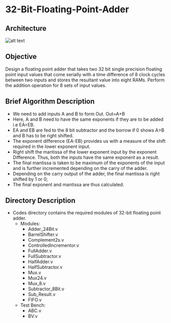 # 32-Bit-Floating-Point-Adder
## Architecture
![alt text](https://i.ibb.co/Twgp4kx/Screen-Shot-2020-05-04-at-7-39-56-PM.png)

## Objective
Design a floating point adder that takes two 32 bit single precision floating point input values that come serially with a time difference of 8 clock cycles between two inputs and stores the resultant value into eight RAMs. Perform the addition operation for 8 sets of input values.

## Brief Algorithm Description
* We need to add inputs A and B to form Out. Out=A+B
* Here, A and B need to have the same exponents if they are to be added i.e EA=EB.
* EA and EB are fed to the 8 bit subtractor and the borrow if 0 shows A>B and B has to be right shifted.
* The exponent difference (EA-EB) provides us with a measure of the shift required in the lower exponent input.
* Right shift the mantissa of the lower exponent input by the exponent Difference. Thus, both the inputs have the same exponent as a result.
* The final mantissa is taken to be maximum of the exponents of the input and is further incremented depending on the carry of the adder.
* Depending on the carry output of the adder, the final mantissa is right shifted by 1 or 0;
* The final exponent and mantissa are thus calculated.

## Directory Description
* Codes directory contains the required modules of 32-bit floating point adder.
  * Modules:
    * Adder_24Bit.v
    * BarrelShifter.v 
    * Complement2s.v
    * ControlledIncrementor.v 
    * FullAdder.v
    * FullSubtractor.v  
    * HalfAdder.v
    * HalfSubtractor.v
    * Mux.v 
    * Mux24.v 
    * Mux_8.v
    * Subtractor_8Bit.v
    * Sub_Result.v
    * FIFO.v
  * Test Bench:
    * ABC.v
    * BV.v
  


